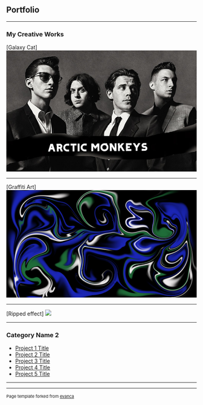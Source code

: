 ## Portfolio

---

### My Creative Works 

[Galaxy Cat]
<img src="images/Arctic-Monkeys-03-Photo-Credit-Zackery-Michael-HI-RES.jpg?raw=true"/>

---
[Graffiti Art]
<img src="images/swirl.png?raw=true"/>

---
[Ripped effect]
<img src="images/galaxycat.png?raw=true"/>

---

### Category Name 2

- [Project 1 Title](http://example.com/)
- [Project 2 Title](http://example.com/)
- [Project 3 Title](http://example.com/)
- [Project 4 Title](http://example.com/)
- [Project 5 Title](http://example.com/)

---




---
<p style="font-size:11px">Page template forked from <a href="https://github.com/evanca/quick-portfolio">evanca</a></p>
<!-- Remove above link if you don't want to attibute -->
